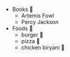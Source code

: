* Books 📖
  * Artemis Fowl
  * Percy Jackson 
* Foods 🥘
  * burger 🍔
  * pizza 🍕
  * chicken biryani 🐔
